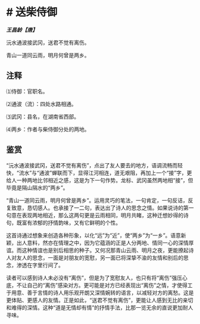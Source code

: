 # # 送柴侍御

***王昌龄【唐】***

沅水通波接武冈，送君不觉有离伤。

青山一道同云雨，明月何曾是两乡。

## 注释

⑴侍御：官职名。

⑵通波（流）：四处水路相通。

⑶武冈：县名，在湖南省西部。

⑷两乡：作者与柴侍御分处的两地。

## 鉴赏

“沅水通波接武冈，送君不觉有离伤”，点出了友人要去的地方，语调流畅而轻快，“流水”与“通波”蝉联而下，显得江河相连，道无艰阻，再加上一个“接”字，更给人一种两地比邻相近之感，这是为下一句作势。龙标、武冈虽然两地相“接”，但毕竟是隔山隔水的“两乡”。

“青山一道同云雨，明月何曾是两乡”。运用灵巧的笔法，一句肯定，一句反诘，反复致意，恳切感人。也承接了一二句，表达出了诗人的思念之情。如果说诗的第一句意在表现两地相近，那么这两句更是云雨相同，明月共睹，这种迁想妙得的诗句，既富有浓郁的抒情韵味，又有它鲜明的个性。

这首诗通过想象来创造各种形象，以化“远”为“近”，使“两乡”为“一乡”。语意新颖，出人意料，然亦在情理之中，因为它蕴涵的正是人分两地、情同一心的深情厚谊。而这种情谊也是别后相思的种子。又何况那青山云雨、明月之夜，更能撩起诗人对友人的思念，一面是对朋友的宽慰，另一面已将深挚不渝的友情和别后的思念，渗透在字里行间了。

读者可以感到诗人未必没有“离伤”，但是为了宽慰友人，也只有将“离伤”强压心底，不让自己的“离伤”感染对方。更可能是对方已经表现出“离伤”之情，才使得工于用意、善于言情的诗人用乐观开朗又深情婉转的语言，以减轻对方的离愁。这是更体贴、更感人的友情。正是如此，“送君不觉有离伤”，更能让人感到无比的亲切和难得的深情。这种“道是无情却有情”的抒情手法，比那一览无余的直说更加耐人寻味。
